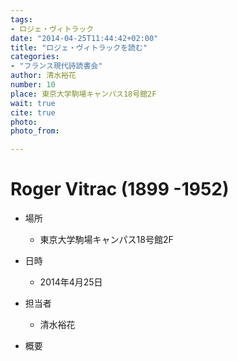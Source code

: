 ```yaml
---
tags:
- ロジェ・ヴィトラック
date: "2014-04-25T11:44:42+02:00"
title: "ロジェ・ヴィトラックを読む"
categories:
- "フランス現代詩読書会"
author: 清水裕花
number: 10
place: 東京大学駒場キャンパス18号館2F
wait: true
cite: true
photo:
photo_from:

---
```


# Roger Vitrac (1899 -1952)


<!--more-->

* 場所

	- 東京大学駒場キャンパス18号館2F

* 日時

	- 2014年4月25日

* 担当者

	- 清水裕花

* 概要


